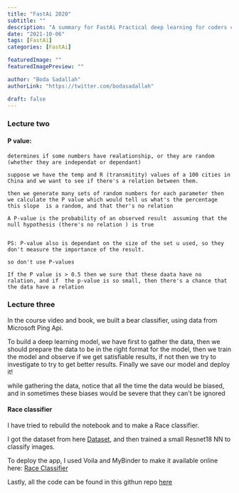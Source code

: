 ```yaml
---
title: "FastAi 2020"
subtitle: ""
description: "A summary for FastAi Practical deep learning for coders course."
date: "2021-10-06"
tags: [FastAi]
categories: [FastAi]

featuredImage: ""
featuredImagePreview: ""

author: "Boda Sadallah"
authorLink: "https://twitter.com/bodasadallah"

draft: false
---
```


### Lecture two

#### P value:

    determines if some numbers have realationship, or they are random (whether they are independat or dependant)

    suppose we have the temp and R (transmitity) values of a 100 cities in China and we want to see if there's a relation between them.

    then we generate many sets of random numbers for each parameter then we calculate the P value which would tell us what's the percentage this slope  is a random, and that ther's no relation

    A P-value is the probability of an observed result  assuming that the null hypothesis (there's no relation ) is true


    PS: P-value also is dependant on the size of the set u used, so they don't measure the importance of the result.

    so don't use P-values

    If the P value is > 0.5 then we sure that these daata have no ralation, and if  the p-value is so small, then there's a chance that the data have a relation

### Lecture three

In the course video and book, we built a bear classifier, using data from Microsoft Ping Api.

To build a deep learning model, we have first to gather the data, then we should prepare the data to be in the right format for the model, then we train the model and observe if we get satisfiable results, if not then we try to investigate to try to get better results. Finally we save our model and deploy it!

while gathering the data, notice that all the time the data would be biased, and in sometimes these biases would be severe that they can't be ignored

#### Race classifier

I have tried to rebuild the notebook and to make a Race classifier.

I got the dataset from here [Dataset](https://github.com/joojs/fairface), and then trained a small Resnet18 NN to classify images.

To deploy the app, I used Voila and MyBinder to make it available online here: [Race Classifier](https://hub.gke2.mybinder.org/user/bodasadalla98-fastai-c1-5e6j4ci5/voila/render/Race-classifier-voila.ipynb?token=RidonxHPRQmBgjyAy4RZKg)

Lastly, all the code can be found in this githun repo [here](https://github.com/BodaSadalla98/FastAi-C1/tree/main/Race-classifier)

```python

```
